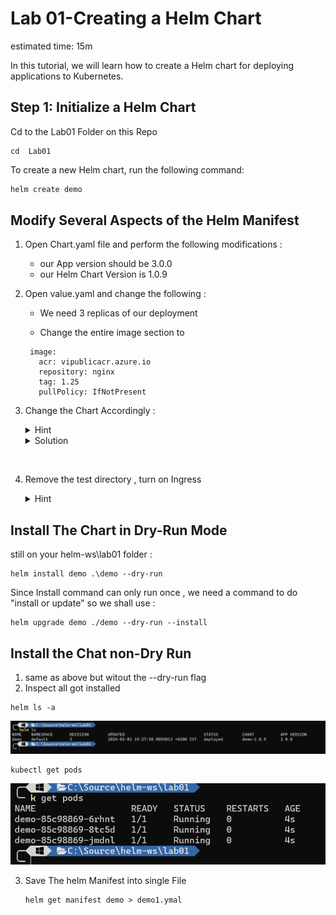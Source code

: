 # Lab 01-Creating a Helm Chart

estimated time: 15m

In this tutorial, we will learn how to create a Helm chart for deploying applications to Kubernetes.

## Step 1: Initialize a Helm Chart

Cd to the Lab01 Folder on this Repo

```
cd  Lab01
```

To create a new Helm chart, run the following command:

```bash
helm create demo
```

## Modify Several Aspects of the Helm Manifest

1. Open Chart.yaml file and perform the following modifications :

   - our App version should be 3.0.0
   - our Helm Chart Version is 1.0.9

2. Open value.yaml and change the following :

   - We need 3 replicas of our deployment

   - Change the entire image section to

   ```
    image:
      acr: vipublicacr.azure.io
      repository: nginx
      tag: 1.25
      pullPolicy: IfNotPresent

   ```

3. Change the Chart Accordingly :

   <details>
   <summary>Hint</summary>
   Search the code who is referncing .Values.image.repository
   </details>

   <details>
   <summary>Solution</summary>
   On Deployment.yaml , line 34 change to

   ```
   image: "{{ .Values.image.acr }}/{{ .Values.image.repository }}:{{ .Values.image.tag }}"
   ```

   </details>

<br>

4. Remove the test directory , turn on Ingress

   <details>
   <summary>Hint</summary>
   on the ingress.yaml file there is a condition that determines whether ingress should be installed

   ```
   {{- if .Values.ingress.enabled }}
   ```

   change the values file accordingly
   </details>

## Install The Chart in Dry-Run Mode

still on your helm-ws\lab01 folder :

```
helm install demo .\demo --dry-run
```

Since Install command can only run once , we need a command to do "install or update" so we shall use :

```
helm upgrade demo ./demo --dry-run --install
```

## Install the Chat non-Dry Run

1. same as above but witout the --dry-run flag
2. Inspect all got installed

```
helm ls -a
```

![helm](../images/helm1.png)

```
kubectl get pods
```

![pods](../images/pods.png)

3. Save The helm Manifest into single File

   ```
   helm get manifest demo > demo1.ymal
   ```


